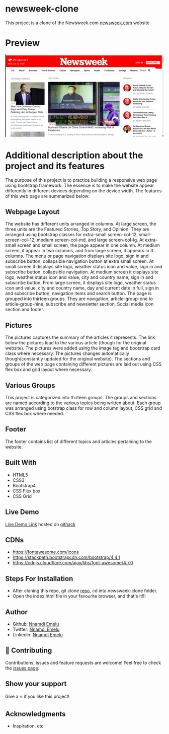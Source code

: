 # newsweek-clone
This project is a clone of the Newsweek.com [newsweek.com](https://www.newsweek.com/) website

# Preview
![image](images/newsweekshot.png)

# Additional description about the project and its features
 The purpose of this project is to practice building a responsive web page using bootstrap framework. The essence is to make the website appear differently in different devices depending on the device width. The features of this web page are summarized below:

## Webpage Layout
  The website has different units arranged in columns. At large screen, the three units are the Featured Stories, Top Story, and Opinion. They are arranged using bootstrap classes for extra-small screen-col-12, small-screen-col-12, medium screen-col-md, and large screen-col-lg. At extra-small screen and small screen, the page appear in one column. At medium screen, it appear in two columns, and from large screen, it appears in 3 columns. The menu or page navigation displays site logo, sign in and subscribe button, collapsible navigation button at extra small screen. At small screen it displays site logo, weather status icon and value, sign in and subscribe button, collapsible navigation. At medium screen it displays site logo, weather status icon and value, city and country name, sign in and subscribe button. From large screen, it displays site logo, weather status icon and value, city and country name, day and current date in full, sign in and subscribe button, navigation items and search button. The page is grouped into thirteen groups. They are navigation, article-group-one to article-group-nine, subscribe and newsletter section, Social media icon section and footer.
## Pictures
  The pictures captures the summary of the articles it represents.  The link below the pictures lead to the various article (though for the original website). The pictures were added using the image tag and bootstrap card class where necessary. The pictures changes automatically though(constantly updated for the original website). The sections and groups of the web page containing different pictures are laid out using CSS flex box and grid layout where necessary.
## Various Groups
  This project is categorized into thirteen groups. The groups and sections are named according to the various topics being written about. Each group was arranged using botstrap class for row and column layout, CSS grid and CSS flex box where needed. 

## Footer
  The footer contains list of different topics and articles pertaining to the website. 

## Built With
- HTML5
- CSS3
- Bootstrap4
- CSS Flex box
- CSS Grid

## Live Demo
[Live Demo Link](https://rawcdn.githack.com/Zubenna/newsweek-clone/e2da84339bc99ba3d71b694a1393ee7fb206e24c/index.html) hosted on [githack](https://raw.githack.com)

## CDNs
- https://fontawesome.com/icons
- https://stackpath.bootstrapcdn.com/bootstrap/4.4.1
- https://cdnjs.cloudflare.com/ajax/libs/font-awesome/4.7.0

## Steps For Installation
- After cloning this repo, git clone [repo](https://github.com/Zubenna/newsweek-clone/tree/feature-branch), cd into newsweek-clone folder.
- Open the index.html file in your favourite browser, and that's it!!!

## Author
- Github: [Nnamdi Emelu](https://github.com/zubenna)
- Twitter: [Nnamdi Emelu](https://twitter.com/zubenna)
- Linkedin: [Nnamdi Emelu](https://linkedin.com/in/nnamdi-emelu-08b14340/)

## 🤝 Contributing
Contributions, issues and feature requests are welcome!
Feel free to check the [issues page](issues/).

## Show your support
Give a ⭐️ if you like this project!

## Acknowledgments
- Inspiration, etc


